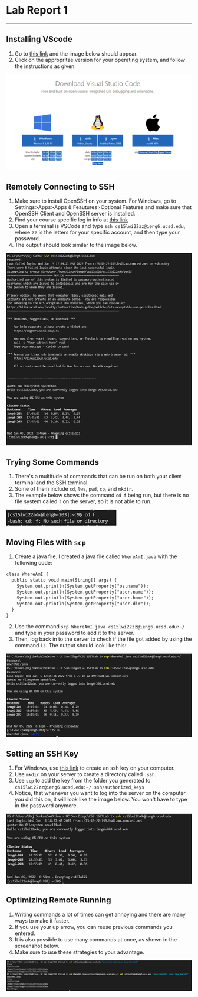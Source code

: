 # Lab Report 1

***

## Installing VScode

1. Go to [this link](https://code.visualstudio.com/download) and the image below should appear.
2. Click on the appropritae version for your operating system, and follow the instructions as given.

![Image](Week2SS2.PNG)

## Remotely Connecting to SSH

1. Make sure to install OpenSSH on your system. For Windows, go to Settings>Apps>Apps & Feautures>Optional Features and make sure that OpenSSH Client and OpenSSH server is installed.
2. Find your course specific log in info at [this link](https://sdacs.ucsd.edu/~icc/index.php)
3. Open a terminal is VSCode and type `ssh cs15lwi22zz@ieng6.ucsd.edu`, where zz is the letters for your specific account, and then type your password.
4. The output should look similar to the image below.

![Image](Week2SS3.png)

## Trying Some Commands

1. There's a multitude of commands that can be run on both your client terminal and the SSH terminal.
2. Some of them include `cd`, `lws`, `pwd`, `cp`, and `mkdir`.
3. The example below shows the command `cd f` being run, but there is no file system called `f` on the server, so it is not able to run.

![Image](Week2SS4.png)

## Moving Files with `scp`

1. Create a java file. I created a java file called `WhereAmI.java` with the following code:

```
class WhereAmI {
  public static void main(String[] args) {
    System.out.println(System.getProperty("os.name"));
    System.out.println(System.getProperty("user.name"));
    System.out.println(System.getProperty("user.home"));
    System.out.println(System.getProperty("user.dir"));
  }
}
```

2. Use the command `scp WhereAmI.java cs15lwi22zz@ieng6.ucsd.edu:~/` and type in your password to add it to the server.
3. Then, log back in to the server to check if the file got added by using the command `ls`. The output should look like this:

![Image](Week2SS5.png)

## Setting an SSH Key

1. For Windows, use [this link](https://docs.microsoft.com/en-us/windows-server/administration/openssh/openssh_keymanagement#user-key-generation) to create an ssh key on your computer.
2. Use `mkdir` on your server to create a directory called `.ssh`.
3. Use `scp` to add the key from the folder you generated to `cs15lwi22zz@ieng6.ucsd.edu:~/.ssh/authorized_keys`
4. Notice, that whenever you want to log into the server on the computer you did this on, it will look like the image below. You won't have to type in the password anymore.

![Image](Week2SS6.png)

## Optimizing Remote Running

1. Writing commands a lot of times can get annoying and there are many ways to make it faster.
2. If you use your up arrow, you can reuse previous commands you entered.
3. It is also possible to use many commands at once, as shown in the screenshot below.
4. Make sure to use these strategies to your advantage.

![Image](Week2SS7.PNG)